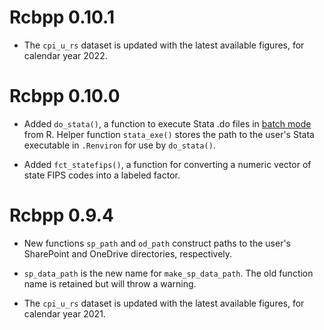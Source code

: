 # Rcbpp 0.10.1

- The `cpi_u_rs` dataset is updated with the latest available figures, for calendar year 2022.


# Rcbpp 0.10.0

- Added `do_stata()`, a function to execute Stata .do files in [batch mode](https://www.stata.com/support/faqs/windows/batch-mode/) from R. Helper function `stata_exe()` stores the path to the user's Stata executable in `.Renviron` for use by `do_stata()`.

- Added `fct_statefips()`, a function for converting a numeric vector of state FIPS codes into a labeled factor. 


# Rcbpp 0.9.4

- New functions `sp_path` and `od_path` construct paths to the user's SharePoint and OneDrive directories, respectively. 

- `sp_data_path` is the new name for `make_sp_data_path`. The old function name is retained but will throw a warning.

- The `cpi_u_rs` dataset is updated with the latest available figures, for calendar year 2021.

